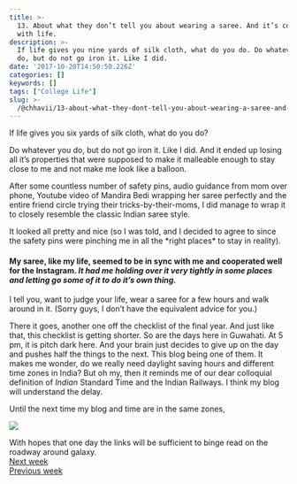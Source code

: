 ```yaml
---
title: >-
  13. About what they don’t tell you about wearing a saree. And it’s correlation
  with life.
description: >-
  If life gives you nine yards of silk cloth, what do you do. Do whatever you
  do, but do not go iron it. Like I did.
date: '2017-10-20T14:50:50.226Z'
categories: []
keywords: []
tags: ["College Life"]
slug: >-
  /@chhavii/13-about-what-they-dont-tell-you-about-wearing-a-saree-and-it-s-correlation-with-life-825f5445fe3f
---
```


If life gives you six yards of silk cloth, what do you do?

Do whatever you do, but do not go iron it. Like I did. And it ended up losing all it’s properties that were supposed to make it malleable enough to stay close to me and not make me look like a balloon.

After some countless number of safety pins, audio guidance from mom over phone, Youtube video of Mandira Bedi wrapping her saree perfectly and the entire friend circle trying their tricks-by-their-moms, I did manage to wrap it to closely resemble the classic Indian saree style.

It looked all pretty and nice (so I was told, and I decided to agree to since the safety pins were pinching me in all the \*right places\* to stay in reality).

#### My saree, like my life, seemed to be in sync with me and cooperated well for the Instagram. _It had me holding over it very tightly in some places and letting go some of it to do it’s own thing._

I tell you, want to judge your life, wear a saree for a few hours and walk around in it. (Sorry guys, I don’t have the equivalent advice for you.)

There it goes, another one off the checklist of the final year. And just like that, this checklist is getting shorter. So are the days here in Guwahati. At 5 pm, it is pitch dark here. And your brain just decides to give up on the day and pushes half the things to the next. This blog being one of them. It makes me wonder, do we really need daylight saving hours and different time zones in India? But oh my, then it reminds me of our dear colloquial definition of _Indian_ Standard Time and the Indian Railways. I think my blog will understand the delay.

Until the next time my blog and time are in the same zones,

![](https://cdn-images-1.medium.com/max/800/1*XQrFoZbQtAZWysCkAZqLqw.jpeg)

With hopes that one day the links will be sufficient to binge read on the roadway around galaxy.  
[Next week](https://medium.com/@chhavi.justme/14-why-i-think-i-might-be-missing-the-point-altogether-743e8b48de3b)   
[Previous week](https://medium.com/@chhavi.justme/12-about-life-coming-to-a-full-triangle-alive-blood-and-living-in-the-dark-f3ea3f157dab)
